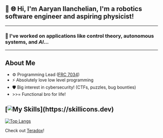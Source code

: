 ##  🌈 🌐 Hi, I'm Aaryan Ilanchelian, I'm a robotics software engineer and aspiring physicist!
---
### 🔭 I've worked on applications like control theory, autonomous systems, and _AI_...
---

## About Me
* ⚙️ Programming Lead ([FRC 7034](https://github.com/2BDetermined-7034))
* ⚡ Absolutely love low level programming
* 🛡️ Big interest in cybersecurity! (CTFs, puzzles, bug bounties)
* \>>= Functional bro for life!



[![My Skills](https://skillicons.dev/icons?i=neovim,emacs,arch,c,cpp,cmake,bash,haskell,latex,java,gradle,idea,go,zig,rust,wasm,discord,py,lua,)](https://skillicons.dev)
---

[![Top Langs](https://github-readme-stats.vercel.app/api/top-langs/?username=Lqnk4)](https://github.com/anuraghazra/github-readme-stats)

Check out [Teradox](https://github.com/orgs/Teradoxx/repositories)!

<!--
**Lqnk4/Lqnk4** is a ✨ _special_ ✨ repository because its `README.md` (this file) appears on your GitHub profile.

Here are some ideas to get you started:

- 🔭 I’m currently working on ...
- 🌱 I’m currently learning ...
- 👯 I’m looking to collaborate on ...
- 🤔 I’m looking for help with ...
- 💬 Ask me about ...
- 📫 How to reach me: ...
- 😄 Pronouns: ...
- ⚡ Fun fact: ...
-->
